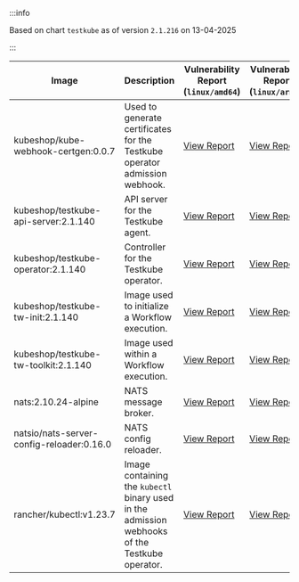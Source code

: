 :::info

Based on chart `testkube` as of version `2.1.216` on 13-04-2025

:::

| Image | Description | Vulnerability Report (`linux/amd64`) | Vulnerability Report (`linux/arm64`) | Docker Image |
|-------|-------------|----------------------------------------|----------------------------------------|--------------|
| kubeshop/kube-webhook-certgen:0.0.7 | Used to generate certificates for the Testkube operator admission webhook. | [View Report](./kube-webhook-certgen-0.0.7_linux_amd64.md) | [View Report](./kube-webhook-certgen-0.0.7_linux_arm64.md) | [View Image](https://hub.docker.com/layers/kubeshop/kube-webhook-certgen/0.0.7/images/sha256-99c5ac7ef7cf17b180a3ae9d11144120ff203017d6bd805dc95ab2648a5a6e7e?context=explore) |
| kubeshop/testkube-api-server:2.1.140 | API server for the Testkube agent. | [View Report](./testkube-api-server-2.1.140_linux_amd64.md) | [View Report](./testkube-api-server-2.1.140_linux_arm64.md) | [View Image](https://hub.docker.com/layers/kubeshop/testkube-api-server/2.1.140/images/sha256-30757464a5fa5d3c6ee804d4d3f18a909160d7037cc988d6f3fb6ed8788a9d8e?context=explore) |
| kubeshop/testkube-operator:2.1.140 | Controller for the Testkube operator. | [View Report](./testkube-operator-2.1.140_linux_amd64.md) | [View Report](./testkube-operator-2.1.140_linux_arm64.md) | [View Image](https://hub.docker.com/layers/kubeshop/testkube-operator/2.1.140/images/sha256-df69af0e4c79360799bee039c1c6c8619dc593e4fa5988447a0d7855a668c4ab?context=explore) |
| kubeshop/testkube-tw-init:2.1.140 | Image used to initialize a Workflow execution. | [View Report](./testkube-tw-init-2.1.140_linux_amd64.md) | [View Report](./testkube-tw-init-2.1.140_linux_arm64.md) | [View Image](https://hub.docker.com/layers/kubeshop/testkube-tw-init/2.1.140/images/sha256-c745e68f242dfddc163c0ff8e6babbb342d35bd6298bc7ee1f106cce91984bad?context=explore) |
| kubeshop/testkube-tw-toolkit:2.1.140 | Image used within a Workflow execution. | [View Report](./testkube-tw-toolkit-2.1.140_linux_amd64.md) | [View Report](./testkube-tw-toolkit-2.1.140_linux_arm64.md) | [View Image](https://hub.docker.com/layers/kubeshop/testkube-tw-toolkit/2.1.140/images/sha256-7abbe24d9b385187be6facf1bfdd3d0d8807ba5e5b1a44815af3eae71a5059ae?context=explore) |
| nats:2.10.24-alpine | NATS message broker. | [View Report](./nats-2.10.24-alpine_linux_amd64.md) | [View Report](./nats-2.10.24-alpine_linux_arm64.md) | [View Image](https://hub.docker.com/layers/library/nats/2.10.24-alpine/images/sha256-d13ec5ce79a02e1be937820dd36db611e25bd0c08cd9947fa9a5d52a56bf91fc?context=explore) |
| natsio/nats-server-config-reloader:0.16.0 | NATS config reloader. | [View Report](./nats-server-config-reloader-0.16.0_linux_amd64.md) | [View Report](./nats-server-config-reloader-0.16.0_linux_arm64.md) | [View Image](https://hub.docker.com/layers/natsio/nats-server-config-reloader/0.16.0/images/sha256-6e1f185d0f39fdf6032872bd20f1ce134d4e18c923d55f7cf93d40afcf6a8ffe?context=explore) |
| rancher/kubectl:v1.23.7 | Image containing the `kubectl` binary used in the admission webhooks of the Testkube operator. | [View Report](./kubectl-v1.23.7_linux_amd64.md) | [View Report](./kubectl-v1.23.7_linux_arm64.md) | [View Image](https://hub.docker.com/layers/rancher/kubectl/v1.23.7/images/sha256-139cffe27d95d9b3cdeb782a7456cf5eb6a2d18b7a90b85a2c0bde4ff295bae8?context=explore) |
